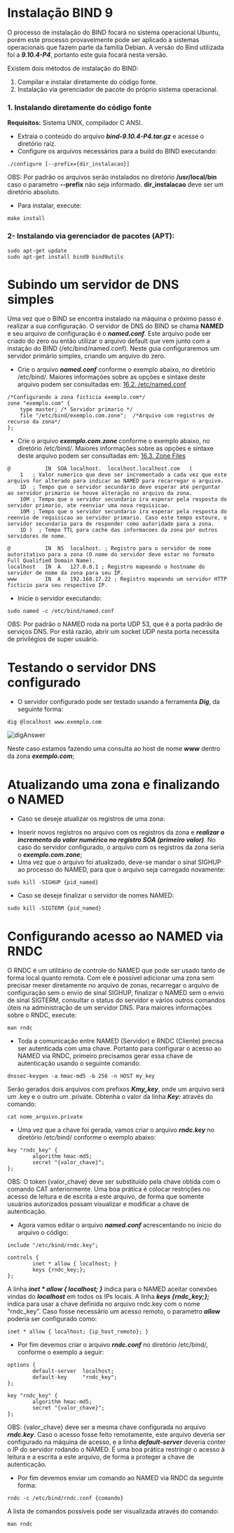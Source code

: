 # Instalação BIND 9

O processo de instalação do BIND focará no sistema operacional Ubuntu, porém este processo provavelmente pode ser aplicado a sistemas operacionais que fazem parte da família Debian. A versão do Bind utilizada foi a *__9.10.4-P4__*, portanto este guia focará nesta versão.

Existem dois métodos de instalação do BIND:

1. Compilar e instalar diretamente do código fonte.
2. Instalação via gerenciador de pacote do próprio sistema operacional.

### 1. Instalando diretamente do código fonte
**Requisitos:** Sistema UNIX, compilador C ANSI.

- Extraia o conteúdo do arquivo *__bind-9.10.4-P4.tar.gz__* e acesse o diretório raíz.
- Configure os arquivos necessários para a build do BIND executando: 
```
./configure [--prefix={dir_instalacao}]
```
OBS: Por padrão os arquivos serão instalados no diretório **/usr/local/bin** caso o parametro **--prefix** não seja informado. **dir_instalacao** deve ser um diretório absoluto.

- Para instalar, execute:
```
make install
```

### 2- Instalando via gerenciador de pacotes (APT):
```
sudo apt-get update
sudo apt-get install bind9 bind9utils
```

# Subindo um servidor de DNS simples

Uma vez que o BIND se encontra instalado na máquina o próximo passo é realizar a sua configuração. O servidor de DNS do BIND se chama **NAMED** e seu arquivo de configuração é o *__named.conf__*. Este arquivo pode ser criado do zero ou então utilizar o arquivo default que vem junto com a instação do BIND (/etc/bind/named.conf). Neste guia configuraremos um servidor primário simples, criando um arquivo do zero.

- Crie o arquivo *__named.conf__* conforme o exemplo abaixo, no diretório  /etc/bind/. Maiores informações sobre as opções e sintaxe deste arquivo podem ser consultadas em: [16.2. /etc/named.conf](https://www.centos.org/docs/5/html/Deployment_Guide-en-US/s1-bind-namedconf.html)

```
/*Configurando a zona ficticia exemplo.com*/
zone "exemplo.com" {
    type master; /* Servidor primario */
    file "/etc/bind/exemplo.com.zone";  /*Arquivo com registros de recurso da zona*/
};
```

- Crie o arquivo *__exemplo.com.zone__* conforme o exemplo abaixo, no diretório /etc/bind/. Maiores informações sobre as opções e sintaxe deste arquivo podem ser consultadas em: [16.3. Zone Files](https://www.centos.org/docs/5/html/Deployment_Guide-en-US/s1-bind-zone.html) 

```
@   		IN  SOA localhost.  localhost.localhost.com   (
    1   ; Valor numerico que deve ser incrementado a cada vez que este arquivo for alterado para indicar ao NAMED para recarregar o arquivo.
    1D  ; Tempo que o servidor secundario deve esperar até perguntar ao servidor primario se houve alteração no arquivo da zona.
    10M ; Tempo que o servidor secundario ira esperar pela resposta do servidor primario, ate reenviar uma nova requisicao.
    10M ; Tempo que o servidor secundario ira esperar pela resposta do reenvio de requisicao ao servidor primario. Caso este tempo estoure, o servidor secundario para de responder como autoridade para a zona.
    1D )  ; Tempo TTL para cache das informacoes da zona por outros servidores de nome.

@   		IN  NS  localhost. ; Registro para o servidor de nome autoritativo para a zona (O nome do servidor deve estar no formato Full Qualified Domain Name).
localhost   IN  A   127.0.0.1 ; Registro mapeando o hostname do servidor de nome da zona para seu IP.
www 		IN  A   192.168.17.22 ; Registro mapeando um servidor HTTP ficticio para seu respectivo IP.
```

- Inicie o servidor executando:
```
sudo named -c /etc/bind/named.conf
```
OBS: Por padrão o NAMED roda na porta UDP 53, que é a porta padrão de serviços DNS. Por está razão, abrir um socket UDP nesta porta necessita de privilégios de super usuário.

# Testando o servidor DNS configurado

* O servidor configurado pode ser testado usando a ferramenta *__Dig__*, da seguinte forma:

```
dig @localhost www.exemplo.com 
```


![digAnswer](https://github.com/filipeborges/bindDnsConfig/blob/master/Assets/testRequestWithDig.png)

Neste caso estamos fazendo uma consulta ao host de nome *__www__* dentro da zona *__exemplo.com__*;

# Atualizando uma zona e finalizando o NAMED

* Caso se deseje atualizar os registros de uma zona:
- Inserir novos registros no arquivo com os registros da zona  e *__realizar o incremento do valor numérico no registro SOA (primeiro valor)__*. No caso do servidor configurado, o arquivo com os registros da zona seria o *__exemplo.com.zone__*;
- Uma vez que o arquivo foi atualizado, deve-se mandar o sinal SIGHUP ao processo do NAMED, para que o arquivo seja carregado novamente:
```
sudo kill -SIGHUP {pid_named}
```

* Caso se deseje finalizar o servidor de nomes NAMED:
```
sudo kill -SIGTERM {pid_named}
```

# Configurando acesso ao NAMED via RNDC

O RNDC é um utilitário de controle do NAMED que pode ser usado tanto de forma local quanto remota. Com ele é possível adicionar uma zona sem precisar mexer diretamente no arquivo de zonas, recarregar o arquivo de configuração sem o envio de sinal SIGHUP, finalizar o NAMED sem o envio de sinal SIGTERM, consultar o status do servidor e vários outros comandos úteis na administração de um servidor DNS. Para maiores informações sobre o RNDC, execute:
```
man rndc
```

* Toda a comunicação entre NAMED (Servidor) e RNDC (Cliente) precisa ser autenticada com uma chave. Portanto para configurar o acesso ao NAMED via RNDC, primeiro precisamos gerar essa chave de autenticação usando o seguinte comando:
```
dnssec-keygen -a hmac-md5 -b 256 -n HOST my_key
```
Serão gerados dois arquivos com prefixos *__Kmy_key__*, onde um arquivo será um .key e o outro um .private. Obtenha o valor da linha *__Key:__* através do comando:
```
cat nome_arquivo.private
```

* Uma vez que a chave foi gerada, vamos criar o arquivo *__rndc.key__* no diretório /etc/bind/ conforme o exemplo abaixo:

```
key "rndc_key" {
        algorithm hmac-md5;
        secret "{valor_chave}";
};
```
OBS: O token {valor_chave} deve ser substituído pela chave obtida com o comando CAT anteriormente. Uma boa prática é colocar restrições no acesso de leitura e de escrita a este arquivo, de forma que somente usuários autorizados possam visualizar e modificar a chave de autenticação.

* Agora vamos editar o arquivo *__named.conf__* acrescentando no início do arquivo o código:
```
include "/etc/bind/rndc.key";

controls {
        inet * allow { localhost; }
        keys {rndc_key;};
};

```
A linha *__inet * allow { localhost; }__* indica para o NAMED aceitar conexões vindas do *__localhost__* em todos os IPs locais. A linha *__keys {rndc_key;};__* indica para usar a chave definida no arquivo rndc.key com o nome "rndc_key". Caso fosse necessário um acesso remoto, o parametro *__allow__* poderia ser configurado como:
```
inet * allow { localhost; {ip_host_remoto}; }
```

* Por fim devemos criar o arquivo *__rndc.conf__* no diretório /etc/bind/, conforme o exemplo a seguir:
```
options {
        default-server  localhost;
        default-key     "rndc_key";
};

key "rndc_key" {
        algorithm hmac-md5;
        secret "{valor_chave}";
};
```
OBS: {valor_chave} deve ser a mesma chave configurada no arquivo *__rndc.key__*. Caso o acesso fosse feito remotamente, este arquivo deveria ser configurado na máquina de acesso, e a linha *__default-server__* deveria conter o IP do servidor rodando o NAMED. É uma boa prática restringir o acesso à leitura e a escrita a este arquivo, de forma a proteger a chave de autenticação.

* Por fim devemos enviar um comando ao NAMED via RNDC da seguinte forma:
```
rndc -c /etc/bind/rndc.conf {comando}
```

A lista de comandos possíveis pode ser visualizada através do comando:
```
man rndc
```
